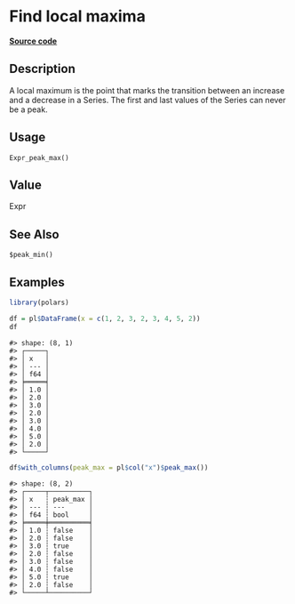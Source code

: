 

# Find local maxima

[**Source code**](https://github.com/pola-rs/r-polars/tree/97c09bc0a6fc3d166744dbddd037b49e8d8fc6c2/R/expr__expr.R#L3284)

## Description

A local maximum is the point that marks the transition between an
increase and a decrease in a Series. The first and last values of the
Series can never be a peak.

## Usage

<pre><code class='language-R'>Expr_peak_max()
</code></pre>

## Value

Expr

## See Also

<code style="white-space: pre;">$peak_min()</code>

## Examples

``` r
library(polars)

df = pl$DataFrame(x = c(1, 2, 3, 2, 3, 4, 5, 2))
df
```

    #> shape: (8, 1)
    #> ┌─────┐
    #> │ x   │
    #> │ --- │
    #> │ f64 │
    #> ╞═════╡
    #> │ 1.0 │
    #> │ 2.0 │
    #> │ 3.0 │
    #> │ 2.0 │
    #> │ 3.0 │
    #> │ 4.0 │
    #> │ 5.0 │
    #> │ 2.0 │
    #> └─────┘

``` r
df$with_columns(peak_max = pl$col("x")$peak_max())
```

    #> shape: (8, 2)
    #> ┌─────┬──────────┐
    #> │ x   ┆ peak_max │
    #> │ --- ┆ ---      │
    #> │ f64 ┆ bool     │
    #> ╞═════╪══════════╡
    #> │ 1.0 ┆ false    │
    #> │ 2.0 ┆ false    │
    #> │ 3.0 ┆ true     │
    #> │ 2.0 ┆ false    │
    #> │ 3.0 ┆ false    │
    #> │ 4.0 ┆ false    │
    #> │ 5.0 ┆ true     │
    #> │ 2.0 ┆ false    │
    #> └─────┴──────────┘
